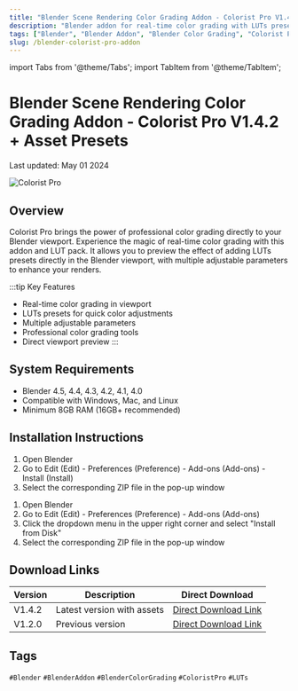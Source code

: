```yaml
---
title: "Blender Scene Rendering Color Grading Addon - Colorist Pro V1.4.2 + Asset Presets"
description: "Blender addon for real-time color grading with LUTs presets, featuring viewport preview and adjustable parameters for enhanced rendering."
tags: ["Blender", "Blender Addon", "Blender Color Grading", "Colorist Pro", "LUTs"]
slug: /blender-colorist-pro-addon
---
```


import Tabs from '@theme/Tabs';
import TabItem from '@theme/TabItem';

# Blender Scene Rendering Color Grading Addon - Colorist Pro V1.4.2 + Asset Presets

Last updated: May 01 2024

![Colorist Pro](https://www.gfxcamp.com/wp-content/uploads/2024/05/Colorist-Pro.jpg)

## Overview

Colorist Pro brings the power of professional color grading directly to your Blender viewport. Experience the magic of real-time color grading with this addon and LUT pack. It allows you to preview the effect of adding LUTs presets directly in the Blender viewport, with multiple adjustable parameters to enhance your renders.

:::tip Key Features
- Real-time color grading in viewport
- LUTs presets for quick color adjustments
- Multiple adjustable parameters
- Professional color grading tools
- Direct viewport preview
:::

## System Requirements

- Blender 4.5, 4.4, 4.3, 4.2, 4.1, 4.0
- Compatible with Windows, Mac, and Linux
- Minimum 8GB RAM (16GB+ recommended)

## Installation Instructions

<Tabs>
<TabItem value="blender40" label="Blender 4.0 or Lower">

1. Open Blender
2. Go to Edit (Edit) - Preferences (Preference) - Add-ons (Add-ons) - Install (Install)
3. Select the corresponding ZIP file in the pop-up window

</TabItem>
<TabItem value="blender41" label="Blender 4.1 or Higher">

1. Open Blender
2. Go to Edit (Edit) - Preferences (Preference) - Add-ons (Add-ons)
3. Click the dropdown menu in the upper right corner and select "Install from Disk"
4. Select the corresponding ZIP file in the pop-up window

</TabItem>
</Tabs>

## Download Links

| Version | Description | Direct Download |
|---------|-------------|-----------------|
| V1.4.2 | Latest version with assets | [Direct Download Link](https://wa.me/8613237610083) |
| V1.2.0 | Previous version | [Direct Download Link](https://wa.me/8613237610083) |

## Tags

`#Blender` `#BlenderAddon` `#BlenderColorGrading` `#ColoristPro` `#LUTs`
